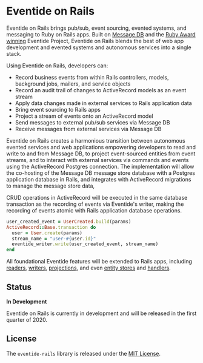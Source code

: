 # Eventide on Rails

Eventide on Rails brings pub/sub, event sourcing, evented systems, and messaging to Ruby on Rails apps. Built on <a href="https://github.com/message-db/message-db" target="_blank">Message DB</a> and the <a href="https://blog.eventide-project.org/articles/fukuoka-ruby-award-for-social-impact/" target="_blank">Ruby Award winning</a> Eventide Project, Eventide on Rails blends the best of web app development and evented systems and autonomous services into a single stack.

Using Eventide on Rails, developers can:

- Record business events from within Rails controllers, models, background jobs, mailers, and service objects
- Record an audit trail of changes to ActiveRecord models as an event stream
- Apply data changes made in external services to Rails application data
- Bring event sourcing to Rails apps
- Project a stream of events onto an ActiveRecord model
- Send messages to external pub/sub services via Message DB
- Receive messages from external services via Message DB

Eventide on Rails creates a harmonious transition between autonomous evented services and web applications empowering developers to read and write to and from Message DB, to project event-sourced entities from event streams, and to interact with external services via commands and events using the ActiveRecord Postgres connection. The implementation will allow the co-hosting of the Message DB message store database with a Postgres application database in Rails, and integrates with ActiveRecord migrations to manage the message store data,

CRUD operations in ActiveRecord will be executed in the same database transaction as the recording of events via Eventide's writer, making the recording of events atomic with Rails application database operations.

``` ruby
user_created_event = UserCreated.build(params)
ActiveRecord::Base.transaction do
  user = User.create(params)
  stream_name = "user-#{user.id}"
  eventide_writer.write(user_created_event, stream_name)
end
```

All foundational Eventide features will be extended to Rails apps, including <a href="http://docs.eventide-project.org/user-guide/reading.html" target="_blank">readers</a>, <a href="http://docs.eventide-project.org/user-guide/writing/message-writer.html" target="_blank">writers</a>, <a href="http://docs.eventide-project.org/user-guide/projection.html" target="_blank">projections</a>, and even <a href="http://docs.eventide-project.org/user-guide/entity-store/" target="_blank">entity stores</a> and <a href="http://docs.eventide-project.org/user-guide/handlers.html" target="_blank">handlers</a>.

## Status

**In Development**

Eventide on Rails is currently in development and will be released in the first quarter of 2020.

## License

The `eventide-rails` library is released under the [MIT License](https://github.com/eventide-project/eventide-rails/blob/master/MIT-License.txt).
